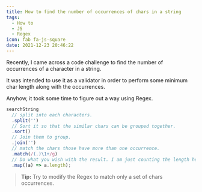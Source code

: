 ```yaml
---
title: How to find the number of occurrences of chars in a string
tags:
  - How to
  - JS
  - Regex
icon: fab fa-js-square
date: 2021-12-23 20:46:22
---
```



Recently, I came across a code challenge to find the number of occurrences of a character in a string.

It was intended to use it as a validator in order to perform some minimum char length along with the occurrences.

Anyhow, it took some time to figure out a way using Regex.

```js
searchString
  // split into each characters.
  .split('')
  // Sort it so that the similar chars can be grouped together.
  .sort()
  // Join them to group.
  .join('')
  // match the chars those have more than one occurrence.
  .match(/(.)\1+/g)
  // Do what you wish with the result. I am just counting the length here.
  .map((a) => a.length);
```

> **Tip:** Try to modify the Regex to match only a set of chars occurrences.
